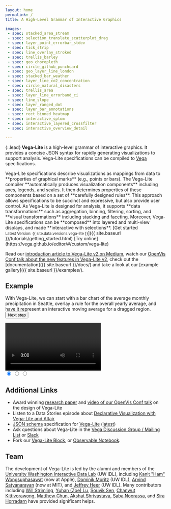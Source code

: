 ```yaml
---
layout: home
permalink: /
title: A High-Level Grammar of Interactive Graphics

images:
 - spec: stacked_area_stream
 - spec: selection_translate_scatterplot_drag
 - spec: layer_point_errorbar_stdev
 - spec: tick_strip
 - spec: line_overlay_stroked
 - spec: trellis_barley
 - spec: geo_choropleth
 - spec: circle_github_punchcard
 - spec: geo_layer_line_london
 - spec: stacked_bar_weather
 - spec: layer_line_co2_concentration
 - spec: circle_natural_disasters
 - spec: trellis_area
 - spec: layer_line_errorband_ci
 - spec: line_slope
 - spec: layer_ranged_dot
 - spec: layer_bar_annotations
 - spec: rect_binned_heatmap
 - spec: interactive_splom
 - spec: interactive_layered_crossfilter
 - spec: interactive_overview_detail

---
```


{:.lead}
**Vega-Lite** is a high-level grammar of interactive graphics. It provides a concise JSON syntax for rapidly generating visualizations to support analysis. Vega-Lite specifications can be compiled to [Vega](https://vega.github.io/vega) specifications.


<span class="lead-columns">
  <span>
    Vega-Lite specifications describe visualizations as mappings from data to **properties of graphical marks** (e.g., points or bars). The Vega-Lite compiler **automatically produces visualization components** including axes, legends, and scales. It then determines properties of these components based on a set of **carefully designed rules**. This approach allows specifications to be succinct and expressive, but also provide user control. As Vega-Lite is designed for analysis, it supports **data transformations** such as aggregation, binning, filtering, sorting, and **visual transformations** including stacking and faceting. Moreover, Vega-Lite specifications can be **composed** into layered and multi-view displays, and made **interactive with selections**.
  </span>
  <span class="lead-buttons">
    [Get started<br><small>Latest Version: {{ site.data.versions.vega-lite }}</small>]({{ site.baseurl }}/tutorials/getting_started.html)
    [Try online](https://vega.github.io/editor/#/custom/vega-lite)
  </span>
</span>

Read our [introduction article to Vega-Lite v2 on Medium](https://medium.com/@uwdata/de6661c12d58), watch our [OpenVis Conf talk about the new features in Vega-Lite v2](https://www.youtube.com/watch?v=9uaHRWj04D4), check out the [documentation]({{ site.baseurl }}/docs/) and take a look at our [example gallery]({{ site.baseurl }}/examples/).

## Example

<div id="carousel" class="carousel">
  <p>
    With Vega-Lite, we can start with a <a class="slide-nav" data-slide="0" data-state="active">bar chart of the average monthly precipitation</a> in Seattle, <a class="slide-nav" data-slide="1">overlay a rule for the overall yearly average</a>, and have it represent <a class="slide-nav" data-slide="2">an interactive moving average for a dragged region</a>. <button class="next-slide">Next step</button>
  </p>

  <div class="slides">
    <div class="slide" data-state="active">
      <div class="vl-example" data-name="bar_month"></div>
    </div>
    <div class="slide">
      <div class="vl-example" data-name="layer_bar_month"></div>
    </div>
    <div class="slide video-demo">
      <div class="vl-example" data-name="selection_layer_bar_month"></div>
      <video loop>
        <source src="{{ site.baseurl }}/site/static/moving-avg.mp4" type="video/mp4">
      </video>
    </div>
  </div>
  <div class="indicators">
    <input class="indicator" name="indicator" data-slide="0" data-state="active" checked type="radio" />
    <input class="indicator" name="indicator" data-slide="1" type="radio" />
    <input class="indicator" name="indicator" data-slide="2" type="radio" />
  </div>
</div>

## Additional Links

- Award winning [research paper](https://idl.cs.washington.edu/papers/vega-lite) and [video of our OpenVis Conf talk](https://www.youtube.com/watch?v=9uaHRWj04D4) on the design of Vega-Lite
- Listen to a Data Stories episode about [Declarative Visualization with Vega-Lite and Altair](http://datastori.es/121-declarative-visualization-with-vega-lite-and-altair-with-dominik-moritz-jacob-vanderplas-kanit-ham-wongsuphasawat/)
- [JSON schema](http://json-schema.org/) specification for [Vega-Lite](https://github.com/vega/schema) ([latest](https://vega.github.io/schema/vega-lite/v3.json))
- Ask questions about Vega-Lite in the [Vega Discussion Group / Mailing List](https://bit.ly/vega-discuss) or [Slack](https://bit.ly/join-vega-slack)
- Fork our [Vega-Lite Block](https://bl.ocks.org/domoritz/455e1c7872c4b38a58b90df0c3d7b1b9), or [Observable Notebook](https://beta.observablehq.com/@domoritz/vega-lite-demo).


## Team

The development of Vega-Lite is led by the alumni and members of the [University Washington Interactive Data Lab](https://idl.cs.washington.edu) (UW IDL), including [Kanit "Ham" Wongsuphasawat](https://twitter.com/kanitw) (now at Apple), [Dominik Moritz](https://twitter.com/domoritz) (UW IDL), [Arvind Satyanarayan](https://twitter.com/arvindsatya1) (now at MIT), and [Jeffrey Heer](https://twitter.com/jeffrey_heer) (UW IDL). 
Many contributors including 
[Will Strimling](https://willium.com), 
[Yuhan (Zoe) Lu](https://github.com/YuhanLu), 
[Souvik Sen](https://github.com/invokesus),
[Chanwut Kittivorawong](https://github.com/chanwutk),
[Matthew Chun](http://mattwchun.com/), 
[Akshat Shrivastava](https://github.com/AkshatSh), 
[Saba Noorassa](https://github.com/Saba9), 
and 
[Sira Horradarn](https://github.com/sirahd) 
have provided significant helps. 
